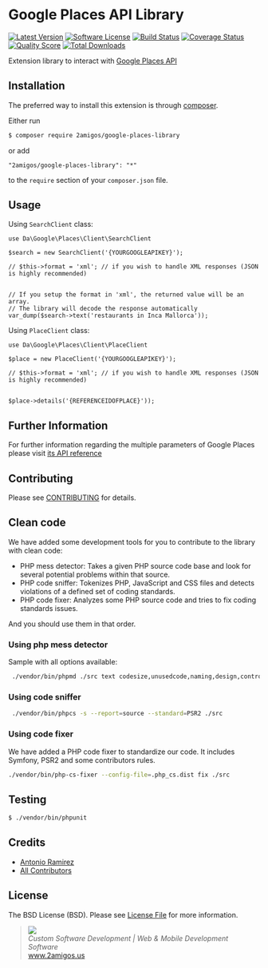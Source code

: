 # Google Places API Library

[![Latest Version](https://img.shields.io/github/tag/2amigos/google-places-library.svg?style=flat-square&label=release)](https://github.com/2amigos/google-places-library/tags)
[![Software License](https://img.shields.io/badge/license-MIT-brightgreen.svg?style=flat-square)](LICENSE.md)
[![Build Status](https://img.shields.io/travis/2amigos/google-places-library/master.svg?style=flat-square)](https://travis-ci.org/2amigos/google-places-library)
[![Coverage Status](https://img.shields.io/scrutinizer/coverage/g/2amigos/google-places-library.svg?style=flat-square)](https://scrutinizer-ci.com/g/2amigos/google-places-library/code-structure)
[![Quality Score](https://img.shields.io/scrutinizer/g/2amigos/google-places-library.svg?style=flat-square)](https://scrutinizer-ci.com/g/2amigos/google-places-library)
[![Total Downloads](https://img.shields.io/packagist/dt/2amigos/google-places-library.svg?style=flat-square)](https://packagist.org/packages/2amigos/google-places-library)

Extension library to interact with [Google Places API](https://developers.google.com/places/documentation/index)

## Installation

The preferred way to install this extension is through [composer](http://getcomposer.org/download/).

Either run

```bash
$ composer require 2amigos/google-places-library
```

or add

```
"2amigos/google-places-library": "*"
```

to the `require` section of your `composer.json` file.

Usage
-----

Using `SearchClient` class:

```
use Da\Google\Places\Client\SearchClient 

$search = new SearchClient('{YOURGOOGLEAPIKEY}');

// $this->format = 'xml'; // if you wish to handle XML responses (JSON is highly recommended)


// If you setup the format in 'xml', the returned value will be an array.
// The library will decode the response automatically
var_dump($search->text('restaurants in Inca Mallorca'));

```

Using `PlaceClient` class:

```
use Da\Google\Places\Client\PlaceClient

$place = new PlaceClient('{YOURGOOGLEAPIKEY}');

// $this->format = 'xml'; // if you wish to handle XML responses (JSON is highly recommended)


$place->details('{REFERENCEIDOFPLACE}'));

```

Further Information
-------------------

For further information regarding the multiple parameters of Google Places please visit
[its API reference](https://developers.google.com/places/documentation/index)


## Contributing

Please see [CONTRIBUTING](CONTRIBUTING.md) for details.

## Clean code
 
We have added some development tools for you to contribute to the library with clean code: 

- PHP mess detector: Takes a given PHP source code base and look for several potential problems within that source.
- PHP code sniffer: Tokenizes PHP, JavaScript and CSS files and detects violations of a defined set of coding standards.
- PHP code fixer: Analyzes some PHP source code and tries to fix coding standards issues.

And you should use them in that order. 

### Using php mess detector

Sample with all options available:

```bash 
 ./vendor/bin/phpmd ./src text codesize,unusedcode,naming,design,controversial,cleancode
```

### Using code sniffer
 
```bash 
 ./vendor/bin/phpcs -s --report=source --standard=PSR2 ./src
```

### Using code fixer

We have added a PHP code fixer to standardize our code. It includes Symfony, PSR2 and some contributors rules. 

```bash 
./vendor/bin/php-cs-fixer --config-file=.php_cs.dist fix ./src
```

## Testing

 ```bash
 $ ./vendor/bin/phpunit
 ```


## Credits

- [Antonio Ramirez](https://github.com/tonydspaniard)
- [All Contributors](https://github.com/2amigos/google-places-library/graphs/contributors)

## License

The BSD License (BSD). Please see [License File](LICENSE.md) for more information.

<blockquote>
    <a href="http://www.2amigos.us"><img src="http://www.gravatar.com/avatar/55363394d72945ff7ed312556ec041e0.png"></a><br>
    <i>Custom Software Development | Web & Mobile Development Software</i><br> 
    <a href="http://www.2amigos.us">www.2amigos.us</a>
</blockquote>
